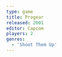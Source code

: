 ```yaml
---
type: game
title: Progear
released: 2001
editor: Capcom
players: 2
genres:
  - 'Shoot Them Up'
---
```

